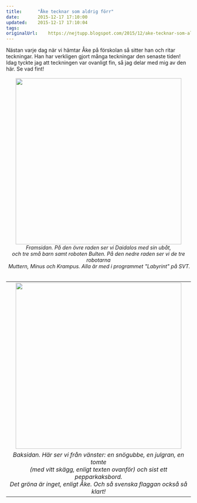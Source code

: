 ```yaml
---
title:		"Åke tecknar som aldrig förr"
date:		2015-12-17 17:10:00
updated:	2015-12-17 17:10:04
tags: 	
originalUrl:	https://nejtupp.blogspot.com/2015/12/ake-tecknar-som-aldrig-forr.html
---
```


<div dir="ltr" style="text-align: left;" trbidi="on">Nästan varje dag när vi hämtar Åke på förskolan så sitter han och ritar teckningar. Han har verkligen gjort många teckningar den senaste tiden! Idag tyckte jag att teckningen var ovanligt fin, så jag delar med mig av den här. Se vad fint!<br><br><div class="separator" style="clear: both; text-align: center;"><img src="../../../../img/Teckning%252C%2BA%25CC%258Ake%252C%2B2015-12-17%2Bframsida.png" width="452"></td></tr><tr><td class="tr-caption" style="text-align: center;"><i>Framsidan. På den övre raden ser vi Daidalos med sin ubåt, <br>och tre små barn samt roboten Bulten. På den nedre raden ser vi de tre robotarna<br> Muttern, Minus och Krampus. Alla är med i programmet "Labyrint" på SVT.</i></td></tr></tbody></table><div class="separator" style="clear: both; text-align: center;"><br></div><table align="center" cellpadding="0" cellspacing="0" class="tr-caption-container" style="margin-left: auto; margin-right: auto; text-align: center;"><tbody><tr><td style="text-align: center;"><img src="../../../../img/Teckning%252C%2BA%25CC%258Ake%252C%2B2015-12-17%2Bbaksida.png" width="452"></td></tr><tr><td class="tr-caption" style="text-align: center;"><i>Baksidan. Här ser vi från vänster: en snögubbe, en julgran, en tomte <br>(med vitt skägg, enligt texten ovanför) och sist ett pepparkaksbord. <br>Det gröna är inget, enligt Åke. Och så svenska flaggan också så klart!</i></td></tr></tbody></table><br><br></div>
<!-- no comments on this post -->
